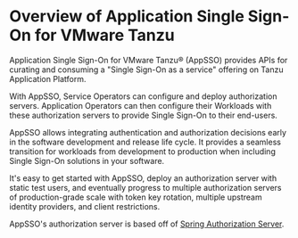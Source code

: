 # Overview of Application Single Sign-On for VMware Tanzu

Application Single Sign-On for VMware Tanzu® (AppSSO) provides APIs for curating and consuming a "Single
Sign-On as a service" offering on Tanzu Application Platform.

With AppSSO, Service Operators can configure and deploy authorization servers. Application Operators can then
configure their Workloads with these authorization servers to provide Single Sign-On to their end-users.

AppSSO allows integrating authentication and authorization decisions early in the software development and release
life cycle. It provides a seamless transition for workloads from development to production when including Single Sign-On solutions in your software.

It's easy to get started with AppSSO, deploy an authorization server with static test users, and eventually progress to
multiple authorization servers of production-grade scale with token key rotation, multiple upstream identity providers, 
and client restrictions.

AppSSO's authorization server is based off
of [Spring Authorization Server](https://github.com/spring-projects/spring-authorization-server).
